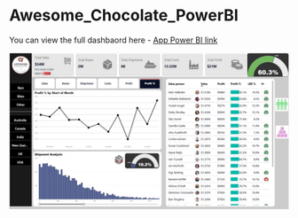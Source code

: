 # Awesome_Chocolate_PowerBI

You can view the full dashbaord here - [App Power BI link](https://app.powerbi.com/reportEmbed?reportId=4031675a-90d0-417e-a238-aa31b794e2ef&autoAuth=true&ctid=7bd08b0b-3395-4dc1-94bb-d0b2e56a497f)

![Portfolio Dashboard](Dashboard-powerBI.png)
